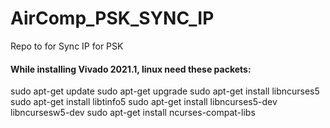 # AirComp_PSK_SYNC_IP
Repo to for Sync IP for PSK
#### While installing Vivado 2021.1, linux need these packets:
sudo apt-get update
sudo apt-get upgrade
sudo apt-get install libncurses5
sudo apt-get install libtinfo5
sudo apt-get install libncurses5-dev libncursesw5-dev
sudo apt-get install ncurses-compat-libs
